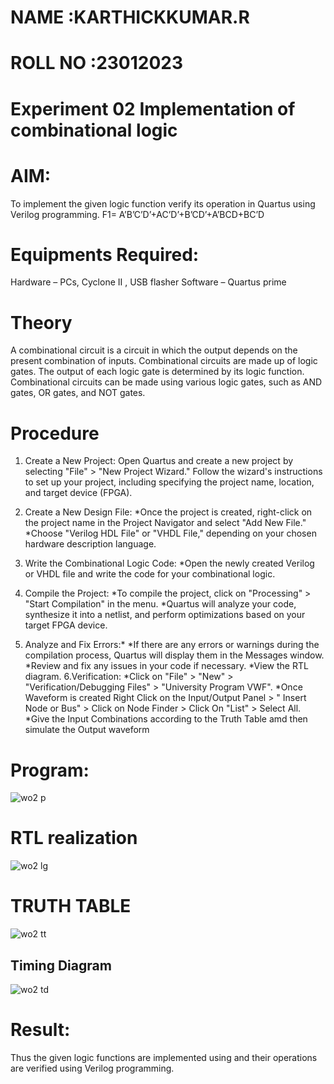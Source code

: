 # NAME    :KARTHICKKUMAR.R

# ROLL NO :23012023

# Experiment 02 Implementation of combinational logic

# AIM:

To implement the given logic function verify its operation in Quartus using Verilog programming.
F1= A’B’C’D’+AC’D’+B’CD’+A’BCD+BC’D

# Equipments Required:

 Hardware – PCs, Cyclone II , USB flasher
 Software – Quartus prime


# Theory

A combinational circuit is a circuit in which the output depends on the present combination of
inputs. Combinational circuits are made up of logic gates. The output of each logic gate is
determined by its logic function. Combinational circuits can be made using various logic gates,
such as AND gates, OR gates, and NOT gates.
 

# Procedure

1. Create a New Project:
   Open Quartus and create a new project by selecting "File" > "New Project Wizard."
   Follow the wizard's instructions to set up your project, including specifying the project
   name, location, and target device (FPGA).

2. Create a New Design File:
   *Once the project is created, right-click on the project name in the Project Navigator and
    select "Add New File."
   *Choose "Verilog HDL File" or "VHDL File," depending on your chosen hardware description
    language.
   
4. Write the Combinational Logic Code:
   *Open the newly created Verilog or VHDL file and write the code for your combinational
    logic.
   
6. Compile the Project:
   *To compile the project, click on "Processing" > "Start Compilation" in the menu.
   *Quartus will analyze your code, synthesize it into a netlist, and perform optimizations
    based on your target FPGA device.
   
8. Analyze and Fix Errors:*
   *If there are any errors or warnings during the compilation process, Quartus will display
    them in the Messages window.
   *Review and fix any issues in your code if necessary.
   *View the RTL diagram. 6.Verification:
   *Click on "File" > "New" > "Verification/Debugging Files" > "University Program VWF".
   *Once Waveform is created Right Click on the Input/Output Panel > " Insert Node or Bus" >
    Click on Node Finder > Click On "List" > Select All.
   *Give the Input Combinations according to the Truth Table amd then simulate the Output
    waveform

# Program:

![wo2 p](https://github.com/vasanthkumarch/Experiment--02-Implementation-of-combinational-logic-/assets/150005103/8c6c8065-9079-49a3-b629-14eda6dbf2d7)

# RTL realization

![wo2 lg](https://github.com/vasanthkumarch/Experiment--02-Implementation-of-combinational-logic-/assets/150005103/f0df87cd-64d7-4755-b858-e1ca8b48e2d6)

# TRUTH TABLE

![wo2 tt](https://github.com/vasanthkumarch/Experiment--02-Implementation-of-combinational-logic-/assets/150005103/fac20999-2854-4ba0-9624-8ee1a1d25791)

## Timing Diagram

![wo2 td](https://github.com/vasanthkumarch/Experiment--02-Implementation-of-combinational-logic-/assets/150005103/2185758d-d726-4dd2-bf7a-aa38ec57a174)

# Result:

Thus the given logic functions are implemented using  and their operations are verified using Verilog programming.
